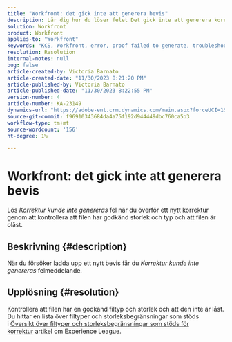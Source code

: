 ```yaml
---
title: "Workfront: det gick inte att generera bevis"
description: Lär dig hur du löser felet Det gick inte att generera korrektur när du överför ett nytt korrektur i Workfront.
solution: Workfront
product: Workfront
applies-to: "Workfront"
keywords: "KCS, Workfront, error, proof failed to generate, troubleshooting"
resolution: Resolution
internal-notes: null
bug: false
article-created-by: Victoria Barnato
article-created-date: "11/30/2023 8:21:20 PM"
article-published-by: Victoria Barnato
article-published-date: "11/30/2023 8:22:55 PM"
version-number: 4
article-number: KA-23149
dynamics-url: "https://adobe-ent.crm.dynamics.com/main.aspx?forceUCI=1&pagetype=entityrecord&etn=knowledgearticle&id=ebf3dc00-be8f-ee11-8179-6045bd0065b6"
source-git-commit: f96910343684da4a75f192d944449dbc760ca5b3
workflow-type: tm+mt
source-wordcount: '156'
ht-degree: 1%

---
```


# Workfront: det gick inte att generera bevis


Lös *Korrektur kunde inte genereras* fel när du överför ett nytt korrektur genom att kontrollera att filen har godkänd storlek och typ och att filen är olåst.

## Beskrivning {#description}


När du försöker ladda upp ett nytt bevis får du *Korrektur kunde inte genereras* felmeddelande.


## Upplösning {#resolution}


Kontrollera att filen har en godkänd filtyp och storlek och att den inte är låst. Du hittar en lista över filtyper och storleksbegränsningar som stöds i [Översikt över filtyper och storleksbegränsningar som stöds för korrektur](https://experienceleague.adobe.com/docs/workfront/using/review-and-approve-work/proofing/proofing-overview/supported-proofing-file-types.html?lang=en#:~:text=File%20size%20limits&amp;amp;text=Files%20must%20be%20less%20than,be%20less%20than%20100%20MB.) artikel om Experience League.


